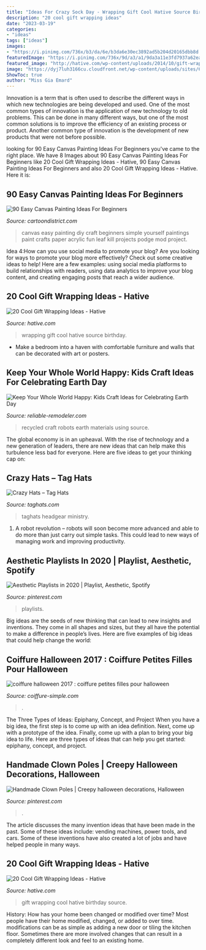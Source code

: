 ```yaml
---
title: "Ideas For Crazy Sock Day - Wrapping Gift Cool Hative Source Birthday"
description: "20 cool gift wrapping ideas"
date: "2023-03-19"
categories:
- "ideas"
tags: ["ideas"]
images:
- "https://i.pinimg.com/736x/b3/da/6e/b3da6e30ec3892ad5b204d20165dbb8d.jpg"
featuredImage: "https://i.pinimg.com/736x/9d/a3/a1/9da3a11e3fd7937a62ea4515b95003b9--halloween--halloween-ideas.jpg"
featured_image: "http://hative.com/wp-content/uploads/2014/10/gift-wrapping-ideas/2-cool-gift-wrapping-ideas.jpg"
image: "https://dyj7luh3166cu.cloudfront.net/wp-content/uploads/sites/6/2017/04/Recycled-Robots.jpg"
ShowToc: true
author: "Miss Gia Emard"
---
```



Innovation is a term that is often used to describe the different ways in which new technologies are being developed and used. One of the most common types of innovation is the application of new technology to old problems. This can be done in many different ways, but one of the most common solutions is to improve the efficiency of an existing process or product. Another common type of innovation is the development of new products that were not before possible.

	

		
looking for 90 Easy Canvas Painting Ideas For Beginners you've came to the right place. We have 8 Images about 90 Easy Canvas Painting Ideas For Beginners like 20 Cool Gift Wrapping Ideas - Hative, 90 Easy Canvas Painting Ideas For Beginners and also 20 Cool Gift Wrapping Ideas - Hative. Here it is:
		
    
## 90 Easy Canvas Painting Ideas For Beginners

<img loading=lazy src="http://www.cartoondistrict.com/wp-content/uploads/2017/06/Easy-Canvas-Painting-Ideas-For-Beginners22-1.jpg" onerror="this.onerror=null;this.src='https://tse2.mm.bing.net/th?id=OIP.UAbrR4Di0jXihJ-Lj8tMigHaJ4&amp;pid=15.1';" alt="90 Easy Canvas Painting Ideas For Beginners">

_Source: cartoondistrict.com_

>canvas easy painting diy craft beginners simple yourself paintings paint crafts paper acrylic fun leaf kill projects podge mod project. 

	

Idea 4:How can you use social media to promote your blog?
Are you looking for ways to promote your blog more effectively? Check out some creative ideas to help! Here are a few examples: using social media platforms to build relationships with readers, using data analytics to improve your blog content, and creating engaging posts that reach a wider audience.

    
## 20 Cool Gift Wrapping Ideas - Hative

<img loading=lazy src="https://hative.com/wp-content/uploads/2014/10/gift-wrapping-ideas/4-cool-gift-wrapping-ideas.jpg" onerror="this.onerror=null;this.src='https://tse3.mm.bing.net/th?id=OIP.DM290G5GGwFg2ZJmXLjxnAHaLH&amp;pid=15.1';" alt="20 Cool Gift Wrapping Ideas - Hative">

_Source: hative.com_

>wrapping gift cool hative source birthday. 

	

- Make a bedroom into a haven with comfortable furniture and walls that can be decorated with art or posters.

    
## Keep Your Whole World Happy: Kids Craft Ideas For Celebrating Earth Day

<img loading=lazy src="https://dyj7luh3166cu.cloudfront.net/wp-content/uploads/sites/6/2017/04/Recycled-Robots.jpg" onerror="this.onerror=null;this.src='https://tse4.mm.bing.net/th?id=OIP.IkhKDgS_uUaz05wjspOmIwHaGU&amp;pid=15.1';" alt="Keep Your Whole World Happy: Kids Craft Ideas for Celebrating Earth Day">

_Source: reliable-remodeler.com_

>recycled craft robots earth materials using source. 

	

The global economy is in an upheaval. With the rise of technology and a new generation of leaders, there are new ideas that can help make this turbulence less bad for everyone. Here are five ideas to get your thinking cap on: 

    
## Crazy Hats – Tag Hats

<img loading=lazy src="https://www.taghats.com/wp-content/uploads/2015/04/Crazy-Hats.jpg" onerror="this.onerror=null;this.src='https://tse1.mm.bing.net/th?id=OIP.U2nHsGN7_pIbZB1Pp8Vx5AAAAA&amp;pid=15.1';" alt="Crazy Hats – Tag Hats">

_Source: taghats.com_

>taghats headgear ministry. 

	

1. A robot revolution – robots will soon become more advanced and able to do more than just carry out simple tasks. This could lead to new ways of managing work and improving productivity.

    
## Aesthetic Playlists In 2020 | Playlist, Aesthetic, Spotify

<img loading=lazy src="https://i.pinimg.com/736x/b3/da/6e/b3da6e30ec3892ad5b204d20165dbb8d.jpg" onerror="this.onerror=null;this.src='https://tse4.mm.bing.net/th?id=OIP.aCNkNluxOmJiZ_g1FJmPLAHaQB&amp;pid=15.1';" alt="Aesthetic Playlists in 2020 | Playlist, Aesthetic, Spotify">

_Source: pinterest.com_

>playlists. 

	

Big ideas are the seeds of new thinking that can lead to new insights and inventions. They come in all shapes and sizes, but they all have the potential to make a difference in people’s lives. Here are five examples of big ideas that could help change the world: 

    
## Coiffure Halloween 2017 : Coiffure Petites Filles Pour Halloween

<img loading=lazy src="http://coiffure-simple.com/wp-content/uploads/2017/10/coiffure-halloween-11.jpg" onerror="this.onerror=null;this.src='https://tse2.mm.bing.net/th?id=OIP.MIv0ARXfc-1WAB3ULkcz5wHaLH&amp;pid=15.1';" alt="coiffure halloween 2017 : coiffure petites filles pour halloween">

_Source: coiffure-simple.com_

>. 

	

The Three Types of Ideas: Epiphany, Concept, and Project
When you have a big idea, the first step is to come up with an idea definition. Next, come up with a prototype of the idea. Finally, come up with a plan to bring your big idea to life. Here are three types of ideas that can help you get started: epiphany, concept, and project.

    
## Handmade Clown Poles | Creepy Halloween Decorations, Halloween

<img loading=lazy src="https://i.pinimg.com/736x/9d/a3/a1/9da3a11e3fd7937a62ea4515b95003b9--halloween--halloween-ideas.jpg" onerror="this.onerror=null;this.src='https://tse4.mm.bing.net/th?id=OIP.vYeoH6GEBP9JYlzJ01iEIAHaJ3&amp;pid=15.1';" alt="Handmade Clown Poles | Creepy halloween decorations, Halloween">

_Source: pinterest.com_

>. 

	

The article discusses the many invention ideas that have been made in the past. Some of these ideas include: vending machines, power tools, and cars. Some of these inventions have also created a lot of jobs and have helped people in many ways.

    
## 20 Cool Gift Wrapping Ideas - Hative

<img loading=lazy src="http://hative.com/wp-content/uploads/2014/10/gift-wrapping-ideas/2-cool-gift-wrapping-ideas.jpg" onerror="this.onerror=null;this.src='https://tse4.mm.bing.net/th?id=OIP.iX8UAdzo3q4mvijwzBCFEwHaKX&amp;pid=15.1';" alt="20 Cool Gift Wrapping Ideas - Hative">

_Source: hative.com_

>gift wrapping cool hative birthday source. 

	

History: How has your home been changed or modified over time?
Most people have their home modified, changed, or added to over time. modifications can be as simple as adding a new door or tiling the kitchen floor. Sometimes there are more involved changes that can result in a completely different look and feel to an existing home.

